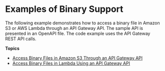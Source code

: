 # Examples of Binary Support<a name="api-gateway-content-encodings-examples"></a>

The following example demonstrates how to access a binary file in Amazon S3 or AWS Lambda through an API Gateway API\. The sample API is presented in an OpenAPI file\. The code example uses the API Gateway REST API calls\.

**Topics**
+ [Access Binary Files in Amazon S3 Through an API Gateway API](api-gateway-content-encodings-examples-image-s3.md)
+ [Access Binary Files in Lambda Using an API Gateway API](api-gateway-content-encodings-examples-image-lambda.md)